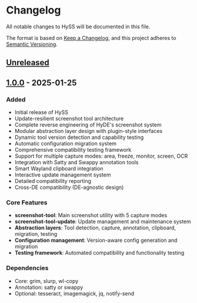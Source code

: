 # Changelog

All notable changes to HySS will be documented in this file.

The format is based on [Keep a Changelog](https://keepachangelog.com/en/1.0.0/),
and this project adheres to [Semantic Versioning](https://semver.org/spec/v2.0.0.html).

## [Unreleased]

## [1.0.0] - 2025-01-25

### Added
- Initial release of HySS
- Update-resilient screenshot tool architecture
- Complete reverse engineering of HyDE's screenshot system
- Modular abstraction layer design with plugin-style interfaces
- Dynamic tool version detection and capability testing
- Automatic configuration migration system
- Comprehensive compatibility testing framework
- Support for multiple capture modes: area, freeze, monitor, screen, OCR
- Integration with Satty and Swappy annotation tools
- Smart Wayland clipboard integration
- Interactive update management system
- Detailed compatibility reporting
- Cross-DE compatibility (DE-agnostic design)

### Core Features
- **screenshot-tool**: Main screenshot utility with 5 capture modes
- **screenshot-tool-update**: Update management and maintenance system
- **Abstraction layers**: Tool detection, capture, annotation, clipboard, migration, testing
- **Configuration management**: Version-aware config generation and migration
- **Testing framework**: Automated compatibility and functionality testing

### Dependencies
- Core: grim, slurp, wl-copy
- Annotation: satty or swappy
- Optional: tesseract, imagemagick, jq, notify-send

[Unreleased]: https://github.com/user/HySS/compare/v1.0.0...HEAD
[1.0.0]: https://github.com/user/HySS/releases/tag/v1.0.0
